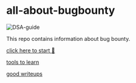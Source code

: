 # all-about-bugbounty

![DSA-guide](https://socialify.git.ci/deephunt3r/DSA-guide/image?forks=1&issues=1&language=1&owner=1&pattern=Brick%20Wall&pulls=1&stargazers=1&theme=Dark)

This repo contains information about bug bounty.

[click here to start 🤔](https://github.com/rakesh1635/all-about-bugbounty/tree/master/roadmap%20to%20start)

[tools to learn ](https://github.com/rakesh1635/all-about-bugbounty/tree/master/tools) 

[ good writeups](https://github.com/rakesh1635/bugbounty/tree/master/writeups)
